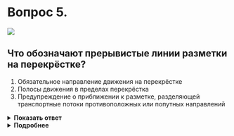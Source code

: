 # Вопрос 5.

![](https://s.drom.ru/i24227/pdd/tickets/2016/1542608357.jpg)

## Что обозначают прерывистые линии разметки на перекрёстке?

1. Обязательное направление движения на перекрёстке
2. Полосы движения в пределах перекрёстка
3. Предупреждение о приближении к разметке, разделяющей транспортные потоки противоположных или попутных направлений

<details>
<summary><b>Показать ответ</b></summary>
Правильный ответ: 2
</details>
<details>
<summary><b>Подробнее</b></summary>
«Горизонтальная разметка» 1.7 обозначает полосы движения в пределах перекрестка.
</details>